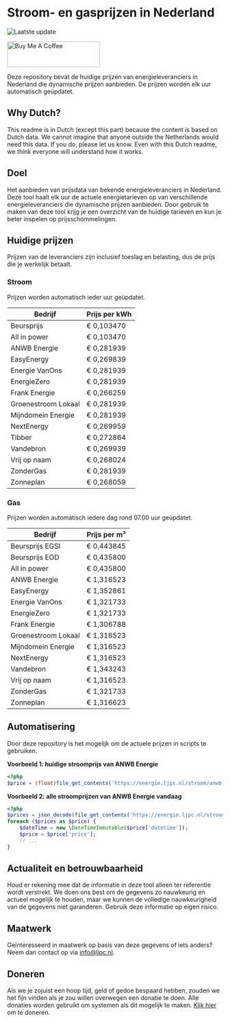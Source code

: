 # Stroom- en gasprijzen in Nederland

![Laatste update](https://img.shields.io/badge/laatste%20update-2025--03--03%2004%3A00%20CET-brightgreen)

<a href="https://www.buymeacoffee.com/Lars-" target="_blank"><img src="https://cdn.buymeacoffee.com/buttons/v2/default-orange.png" alt="Buy Me A Coffee" height="60" style="height: 60px !important;width: 217px !important;" ></a>

Deze repository bevat de huidige prijzen van energieleveranciers in Nederland die dynamische prijzen aanbieden. De prijzen worden elk uur automatisch geüpdatet.

## Why Dutch?

This readme is in Dutch (except this part) because the content is based on Dutch data. We cannot imagine that anyone outside the Netherlands would need this data. If you do, please let us know. Even with this Dutch readme, we think
everyone will understand how it works.

## Doel

Het aanbieden van prijsdata van bekende energieleveranciers in Nederland. Deze tool haalt elk uur de actuele energietarieven op van verschillende energieleveranciers die dynamische prijzen aanbieden. Door gebruik te maken van deze tool
krijg je een overzicht van de huidige tarieven en kun je beter inspelen op prijsschommelingen.

## Huidige prijzen

Prijzen van de leveranciers zijn inclusief toeslag en belasting, dus de prijs die je werkelijk betaalt.

### Stroom

Prijzen worden automatisch ieder uur geüpdatet.

 Bedrijf | Prijs per kWh 
---------|---------------
Beursprijs | € 0,103470
All in power | € 0,103470
ANWB Energie | € 0,281939
EasyEnergy | € 0,269839
Energie VanOns | € 0,281939
EnergieZero | € 0,281939
Frank Energie | € 0,266259
Groenestroom Lokaal | € 0,281939
Mijndomein Energie | € 0,281939
NextEnergy | € 0,269959
Tibber | € 0,272864
Vandebron | € 0,269939
Vrij op naam | € 0,268024
ZonderGas | € 0,281939
Zonneplan | € 0,268059


### Gas

Prijzen worden automatisch iedere dag rond 07.00 uur geüpdatet.

 Bedrijf | Prijs per m³ 
---------|--------------
Beursprijs EGSI | € 0,443845
Beursprijs EOD | € 0,435800
All in power | € 0,435800
ANWB Energie | € 1,316523
EasyEnergy | € 1,352861
Energie VanOns | € 1,321733
EnergieZero | € 1,321733
Frank Energie | € 1,306788
Groenestroom Lokaal | € 1,316523
Mijndomein Energie | € 1,316523
NextEnergy | € 1,316523
Vandebron | € 1,343243
Vrij op naam | € 1,316523
ZonderGas | € 1,321733
Zonneplan | € 1,316623


## Automatisering

Door deze repository is het mogelijk om de actuele prijzen in scripts te gebruiken.

**Voorbeeld 1: huidige stroomprijs van ANWB Energie**

```php
<?php
$price = (float)file_get_contents('https://energie.ljpc.nl/stroom/anwb-energie-nu.txt');

```

**Voorbeeld 2: alle stroomprijzen van ANWB Energie vandaag**

```php
<?php
$prices = json_decode(file_get_contents('https://energie.ljpc.nl/stroom/all-in-power-vandaag.json'),true);
foreach ($prices as $price) {
    $dateTime = new \DateTimeImmutable($price['datetime']);
    $price = $price['price'];
    // ...
}
```

## Actualiteit en betrouwbaarheid

Houd er rekening mee dat de informatie in deze tool alleen ter referentie wordt verstrekt. We doen ons best om de gegevens zo nauwkeurig en actueel mogelijk te houden, maar we kunnen de volledige nauwkeurigheid van de gegevens niet
garanderen. Gebruik deze informatie op eigen risico.

## Maatwerk

Geïnteresseerd in maatwerk op basis van deze gegevens of iets anders? Neem dan contact op
via [info@ljpc.nl](mailto:info@ljpc.nl?subject=Energie%20prijzen).

## Doneren

Als we je zojuist een hoop tijd, geld of gedoe bespaard hebben, zouden we het fijn vinden als je zou willen overwegen een
donatie te doen. Alle donaties worden gebruikt om systemen als dit mogelijk te
maken. [Klik hier](https://www.buymeacoffee.com/Lars-) om te doneren.
